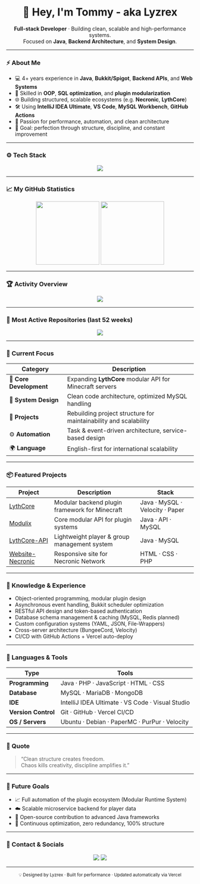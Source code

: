 <h1 align="center">👋 Hey, I'm Tommy - aka Lyzrex</h1>

<p align="center">
  <b>Full-stack Developer</b> · Building clean, scalable and high-performance systems.<br/>
  Focused on <b>Java</b>, <b>Backend Architecture</b>, and <b>System Design</b>.
</p>

---

### ⚡ About Me
- 💻 4+ years experience in **Java**, **Bukkit/Spigot**, **Backend APIs**, and **Web Systems**
- 🧠 Skilled in **OOP**, **SQL optimization**, and **plugin modularization**
- 🌐 Building structured, scalable ecosystems (e.g. <b>Necronic</b>, <b>LythCore</b>)
- 🛠 Using **IntelliJ IDEA Ultimate**, **VS Code**, **MySQL Workbench**, **GitHub Actions**
- 🚀 Passion for performance, automation, and clean architecture
- 🎯 Goal: perfection through structure, discipline, and constant improvement

---

### ⚙️ Tech Stack
<p align="center">
  <img src="https://skillicons.dev/icons?i=java,php,html,css,js,mysql,git,github,idea,vscode,visualstudio,docker,linux" />
</p>

---

### 📈 My GitHub Statistics
<p align="center">
  <img height="170em" src="https://github-readme-stats-weld-nine-90.vercel.app/api?username=Lyzrex&show_icons=true&theme=github_dark&hide_border=true&include_all_commits=true&count_private=true&rank_icon=github&v=5" />
  <img height="170em" src="https://github-readme-stats-weld-nine-90.vercel.app/api/top-langs/?username=Lyzrex&layout=compact&theme=github_dark&hide_border=true&langs_count=8&count_private=true&v=5" />
</p>

---

### 🏆 Activity Overview
<p align="center">
  <img src="https://github-readme-activity-graph.vercel.app/graph?username=Lyzrex&bg_color=0b1220&color=00d0ff&line=00d0ff&point=ffffff&area=true&hide_border=true" />
</p>

---

### 🧩 Most Active Repositories (last 52 weeks)
<p align="center">
  <img src="https://github-readme-stats-weld-nine-90.vercel.app/api/top-repos?username=Lyzrex&limit=12&show=6&bar=true&theme=github_dark&accent=%2300d0ff&v=6" />
</p>

---

### 🧱 Current Focus
| Category | Description |
|-----------|--------------|
| 🧩 **Core Development** | Expanding <b>LythCore</b> modular API for Minecraft servers |
| 🧱 **System Design** | Clean code architecture, optimized MySQL handling |
| 💼 **Projects** | Rebuilding project structure for maintainability and scalability |
| ⚙️ **Automation** | Task & event-driven architecture, service-based design |
| 🌍 **Language** | English-first for international scalability |

---

### 📦 Featured Projects
| Project | Description | Stack |
|----------|--------------|-------|
| [LythCore](https://github.com/Lyzrex/LythCore) | Modular backend plugin framework for Minecraft | Java · MySQL · Velocity · Paper |
| [Modulix](https://github.com/Lyzrex/Modulix) | Core modular API for plugin systems | Java · API · MySQL |
| [LythCore-API](https://github.com/Lyzrex/LythCore-API) | Lightweight player & group management system | Java · MySQL |
| [Website-Necronic](https://github.com/Lyzrex/Website-Necronic) | Responsive site for Necronic Network | HTML · CSS · PHP |

---

### 🧠 Knowledge & Experience
- Object-oriented programming, modular plugin design
- Asynchronous event handling, Bukkit scheduler optimization
- RESTful API design and token-based authentication
- Database schema management & caching (MySQL, Redis planned)
- Custom configuration systems (YAML, JSON, File-Wrappers)
- Cross-server architecture (BungeeCord, Velocity)
- CI/CD with GitHub Actions + Vercel auto-deploy

---

### 🧬 Languages & Tools
| Type | Tools |
|------|-------|
| **Programming** | Java · PHP · JavaScript · HTML · CSS |
| **Database** | MySQL · MariaDB · MongoDB |
| **IDE** | IntelliJ IDEA Ultimate · VS Code · Visual Studio |
| **Version Control** | Git · GitHub · Vercel CI/CD |
| **OS / Servers** | Ubuntu · Debian · PaperMC · PurPur · Velocity |

---

### 💬 Quote
> “Clean structure creates freedom.  
>  Chaos kills creativity, discipline amplifies it.”

---

### 🧠 Future Goals
- 📈 Full automation of the plugin ecosystem (Modular Runtime System)  
- ☁️ Scalable microservice backend for player data  
- 🔧 Open-source contribution to advanced Java frameworks  
- 🌟 Continuous optimization, zero redundancy, 100% structure  

---

### 🧾 Contact & Socials
<p align="center">
  <a href="https://github.com/Lyzrex" target="_blank"><img src="https://skillicons.dev/icons?i=github" /></a>
  <a href="https://discord.com/users/LYZREX" target="_blank"><img src="https://skillicons.dev/icons?i=discord" /></a>
</p>

---

<p align="center">
  <sub>💡 Designed by Lyzrex · Built for performance · Updated automatically via Vercel</sub>
</p>
